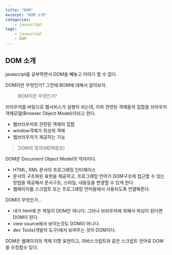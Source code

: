 ```yaml
--- 
title: "DOM" 
excerpt: "DOM 소개"
categories: 
    - javascript
tags: 
    - javascript 
    - DOM
--- 
```

## DOM 소개

javascript를 공부하면서 DOM을 빼놓고 이야기 할 수 없다.

DOM이란 무엇인가? 그전에 BOM에 대해서 알아보자.

> BOM이란 무엇인가?

브라우저를 바탕으로 웹서비스가 실행이 되는데, 이와 관련된 객체들의 집합을 브라우저객체모델(Browser Object Model)이라고 한다.

- 웹브라우저와 관련된 객체의 집합  
- window객체가 최상위 객체  
- 웹브라우저가 제공하는 기능

> DOM의 정의(MDN참조)

DOM은 Document Object Model의 약자이다.
- HTML, XML 문서의 프로그래밍 인터페이스
- 문서의 구조화된 표현을 제공하고, 프로그래밍 언어가 DOM구조에 접근할 수 있는 방법을 제공해서 문서구조, 스타일, 내용등을 변경할 수 있게 한다.
- 웹페이지를 스크립트 또는 프로그래밍 언어들에서 사용되도록 연결해준다.

DOM이 무엇인가...  
- 내가 html에 쓴 파일이 DOM은 아니다. 그러나 브라우저에 의해서 파싱이 된다면 DOM이 된다.
- view source에서 보이는것도 DOM이 아니다. 
- dev Tools(개발자 도구)에서 보여주는 것이 DOM이다.

DOM은 웹페이지의 객체 지향 표현이고, 자바스크립트와 같은 스크립트 언어로 DOM을 수정할수 있다.




